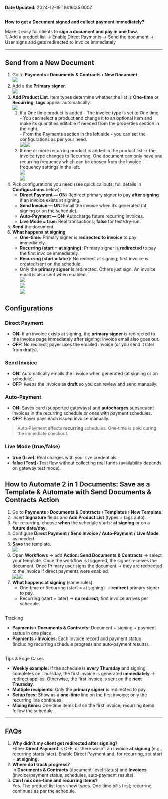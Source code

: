 **Date Updated:** 2024-12-19T16:16:35.000Z

[](https://ideas.gohighlevel.com/changelog/2-in-1-documents-direct-invoice-payments-after-signing)

  
##   
**How to get a Document signed and collect payment immediately?**

Make it easy for clients to **sign a document and pay in one flow**.  
1\. Add a product list -> Enable Direct Payments -> Send the document -> User signs and gets redirected to invoice immediately

---

## Send from a **New Document** 

1. Go to **Payments › Documents & Contracts › New Document**.  
![](https://s3.amazonaws.com/cdn.freshdesk.com/data/helpdesk/attachments/production/155051365192/original/Vc1wvMN6oETE-ZfL0WmBUl5YOBBL-lyvyw.png?1754927243)
2. Add a the **Primary signer**.  
![](https://s3.amazonaws.com/cdn.freshdesk.com/data/helpdesk/attachments/production/155051366150/original/yOa2RSTtVxoTgsulKr-slgKZelwoZszJ2g.png?1754927718)
3. **Add Product List**. Item types determine whether the list is **One‑time** or **Recurring**; **tags** appear automatically.  
![](https://s3.amazonaws.com/cdn.freshdesk.com/data/helpdesk/attachments/production/155051366166/original/JCxJUNJo-GPfNfUveyySJsp7N7q-NHoV3A.png?1754927734)  
   1. If a One time product is added - The invoice type is set to One time.  
   \- You can select a product and change it to an optional item and make its quantities editable if needed from the properties section in the right.  
   \- From the Payments section in the left side - you can set the configurations as per your need.  
   ![](https://s3.amazonaws.com/cdn.freshdesk.com/data/helpdesk/attachments/production/155051366432/original/bhM_qquIzDeGHIaeNvYDXLWPjyCP0u23cQ.png?1754927827)![](https://s3.amazonaws.com/cdn.freshdesk.com/data/helpdesk/attachments/production/155051366606/original/jTxRkj0ltdrXRljZlzTpKmYOovynXZ20xA.png?1754927890)  
   2. If one or more recurring product is added in the product list -> the invoice type changes to Recurring. One document can only have one recurring frequency which can be chosen from the Invoice frequency settings in the left.  
   ![](https://s3.amazonaws.com/cdn.freshdesk.com/data/helpdesk/attachments/production/155051366786/original/3I3qx7U4b4K_DFgdFusKaZgxiZVMbtJN8A.png?1754928032)  
   ![](https://s3.amazonaws.com/cdn.freshdesk.com/data/helpdesk/attachments/production/155051366803/original/kYuN_Ssu2furPuvhpj6ug9l1pn1EcDxEtw.png?1754928047)
4. Pick configurations you need (see quick callouts; full details in **Configurations** below):  
   * **Direct Payment — ON:** Redirect primary signer to pay **after signing** if an invoice exists at signing.  
   * **Send Invoice — ON:** Email the invoice when it’s generated (at signing or on the schedule).  
   * **Auto‑Payment — ON:** Autocharge future recurring invoices.  
   * **Live Mode = true:** Real transactions; **false** for test/dry‑run.
5. **Send** the document.
6. **What happens at signing**  
   * **One‑time:** Primary signer is **redirected to invoice** to pay immediately.  
   * **Recurring (start = at signing):** Primary signer is **redirected** to pay the first invoice immediately.  
   * **Recurring (start = later):** No redirect at signing; first invoice is created/sent on the schedule.  
   * Only the **primary signer** is redirected. Others just sign. An invoice email is also sent when enabled.  
   ![](https://s3.amazonaws.com/cdn.freshdesk.com/data/helpdesk/attachments/production/155051377741/original/FhMDhzp-cjaHCYGpgeMe2J7kWShDM-7Kfw.png?1754936621)  
   ![](https://s3.amazonaws.com/cdn.freshdesk.com/data/helpdesk/attachments/production/155051377746/original/DMsUuq7mMmekdg22i3kkmQ0eY48hKef_cg.png?1754936635)  
   ![](https://s3.amazonaws.com/cdn.freshdesk.com/data/helpdesk/attachments/production/155051377750/original/sB6OGo-MXbkH1NKMODO-DsO_q2rRCSntPQ.png?1754936646)

## Configurations 

### Direct Payment

* **ON:** If an invoice exists at signing, the **primary signer** is redirected to the invoice page immediately after signing; invoice email also goes out.
* **OFF:** No redirect; payer uses the emailed invoice (or you send it later from drafts).

### Send Invoice

* **ON:** Automatically emails the invoice when generated (at signing or on schedule).
* **OFF:** Keeps the invoice as **draft** so you can review and send manually.

### Auto‑Payment

* **ON:** Saves card (supported gateways) and **autocharges** subsequent invoices in the recurring schedule or ones with payment schedules.
* **OFF:** Payer pays each issued invoice manually.

> Auto‑Payment affects **recurring** schedules. One‑time is paid during the immediate checkout.

### Live Mode (true/false)

* **true (Live):** Real charges with your live credentials.
* **false (Test):** Test flow without collecting real funds (availability depends on gateway test mode).
  
  
## How to Automate 2 in 1 Documents: Save as a **Template** & Automate with **Send Documents & Contracts** Action

1. Go to **Payments › Documents & Contracts › Templates › New Template**.
2. Insert **Signature** fields and **Add Product List** (types + tags auto).
3. For recurring, choose **when** the schedule starts: **at signing** or on a **future date/day**.
4. Configure **Direct Payment / Send Invoice / Auto‑Payment / Live Mode** as needed.
5. **Save** the template.  
![](https://s3.amazonaws.com/cdn.freshdesk.com/data/helpdesk/attachments/production/155051377851/original/8YcFgpdyieAbTCU_6H9pvaF3n-Ltf8qtmA.jpeg?1754936733)
6. Open **Workflows** → add **Action: Send Documents & Contracts** → select your template. Once the workflow is triggered, the signer receives the document. Once Primary user signs the document -> they are redirected to the invoice if direct payments were enabled.  
![](https://s3.amazonaws.com/cdn.freshdesk.com/data/helpdesk/attachments/production/155051377889/original/d5kwC0KoHoruWVoaZv12ywCt9yS0UcPzIQ.jpeg?1754936745)![](https://s3.amazonaws.com/cdn.freshdesk.com/data/helpdesk/attachments/production/155051377931/original/IfaA7MfDcYDTmeQN6G5ejMZOkqkCUNNXVg.jpeg?1754936845)
7. **What happens at signing** (same rules):  
   * One‑time or Recurring (start = at signing) → **redirect** primary signer to pay.  
   * Recurring (start = later) → **no redirect**; first invoice arrives per schedule.

  
##   
Tracking

* **Payments › Documents & Contracts:** Document + signing + payment status in one place.
* **Payments › Invoices:** Each invoice record and payment status (including recurring schedule progress and auto‑payment results).

##   
Tips & Edge Cases

* **Weekly example:** If the schedule is **every Thursday** and signing completes on Thursday, the first invoice is generated **immediately** → redirect applies. Otherwise, the first invoice is sent on the **next Thursday**.
* **Multiple recipients:** Only the **primary signer** is redirected to pay.
* **Setup fees:** Show as a **one‑time** line on the first invoice; only the recurring line continues.
* **Mixing items:** One‑time items bill on the first invoice; recurring items follow the schedule.

---

## FAQs

1. **Why didn’t my client get redirected after signing?**  
Either **Direct Payment** is OFF, or there wasn’t an invoice **at signing** (e.g., recurring starts later). Enable Direct Payment and, for recurring, set start = **at signing**.
2. **Where do I track progress?**  
In **Documents & Contracts** (document-level status) and **Invoices** (invoice/payment status, schedules, auto‑payment results).
3. **Can I mix one‑time and recurring items?**  
Yes. The product list tags show types. One‑time bills first; recurring continues as per the schedule.
  
  